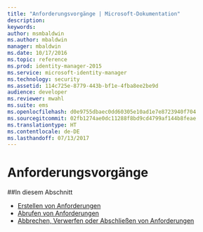 ```yaml
---
title: "Anforderungsvorgänge | Microsoft-Dokumentation"
description: 
keywords: 
author: msmbaldwin
ms.author: mbaldwin
manager: mbaldwin
ms.date: 10/17/2016
ms.topic: reference
ms.prod: identity-manager-2015
ms.service: microsoft-identity-manager
ms.technology: security
ms.assetid: 114c725e-8779-443b-bf1e-4fba8ee2be9d
audience: developer
ms.reviewer: mwahl
ms.suite: ems
ms.openlocfilehash: d0e9755dbaec0dd60305e10ad1e7e8723940f704
ms.sourcegitcommit: 02fb1274ae0dc11288f8bd9cd4799af144b8feae
ms.translationtype: HT
ms.contentlocale: de-DE
ms.lasthandoff: 07/13/2017
---
```

# <a name="request-operations"></a>Anforderungsvorgänge

##<a name="in-this-section"></a>In diesem Abschnitt

- [Erstellen von Anforderungen](create-request.md)
- [Abrufen von Anforderungen](get-request.md)
- [Abbrechen, Verwerfen oder Abschließen von Anforderungen](cancel-abandon-complete-request.md)
